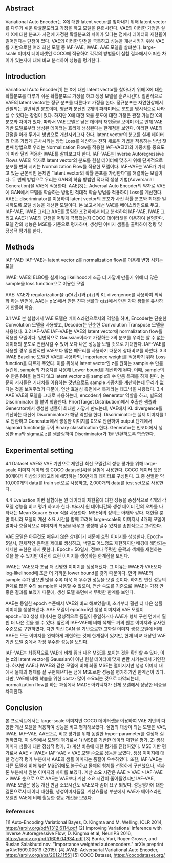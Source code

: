 ## Abstract
Variational Auto Encoder는 X에 대한 latent vector를 찾아내기 위해 latent vector를 다루기 쉬운 확률분포라고 가정을 하고 모델을 훈련시킨다. VAE의 이러한 가정은 실제 X에 대한 분포가 사전에 가정한 확률분포와 차이가 있다는 점에서 데이터의 재현율이 떨어진다는 단점이 있다. VAE의 이러한 단점을 극복하고 성능을 개선시키기 위해  VAE를 기반으로한 여러 최신 모델 중 IAF-VAE, IWAE, AAE 모델을 살펴본다. large-scale 이미지 데이터셋인 COCO에 적용하여 각각의 방법들이 실험 결과에서 어떠한 차이가 있는지에 대해 비교 분석하여 성능을 평가한다. 

## Introduction
Variational Auto Encoder[1] 는 X에 대한 latent vector를 찾아내기 위해 X에 대한 확률분포를 다루기 쉬운 확률분포로 가정을 하고 생성 모델을 훈련시킨다. 일반적으로  VAE의 latent vector는 정규 분포를 따른다고 가정을 한다. 정규분포는 자연현상에서 관찰되는 일반적인 분포이며, 평균과 분산인 2개의 파라미터로 분포를 명시적으로 나타낼 수 있다는 장점이 있다. 하지만 X에 대한 확률 분포에 대한 가정은 관찰 가능한 X의 분포와 차이가 있다. 따라서 VAE 모델은 낮은 데이터 재현율을 보이며 이로 인해 VAE 기반 모델로부터 생성된 데이터는 흐리게 생성된다는 한계점을 보인다.
이러한 VAE의 단점을 아래 두가지 방법으로 개선시키고자 한다. 
latent vector의 분포를 실제 데이터와 더욱 가깝게 근사시키는 방법
Loss를 계산하는 전혀 새로운 기법을 적용하는 방법 
첫 번째 방법으로 우리는 Normalization Flow를 적용한 IAF-VAE[2]와 가중치를 중요도에 따라 달리 적용한 IWAE를 살펴보고자 한다. IAF-VAE는 Inverse Autoregressive Flows VAE의 약자로 latent vector의 분포를 현실 데이터에 맞추기 위해 단계적으로 분포를 변화 시키는 Normalization Flow를 적용한 모델이다. IAF-VAE는 VAE가 가지고 있는 근본적인 문제인 “latent vector의 확률 분포를 가정한다”를 해결하는 모델이다.
두 번째 방법으로 우리는 GAN의 학습 방법인 적대적 생성 기법(Adversarial Generation)을 VAE에 적용한다. AAE[3]는 Adversal Auto Encoder의 약자로 VAE에 GAN에서 모델을 학습하는 방법인 적대적 학습 방법을 적용하여 Loss를 계산한다. AAE는 discriminator를 이용하여 latent vector의 분포가 사전 확률 분포와 최대한 일치하도록 모델 성능을 개선한 모델이다.
본 보고서에선 VAE를 베이스라인으로 두고, IAF-VAE, IWAE 그리고 AAE를 동일한 조건하에서 비교 분석하여 IAF-VAE, IWAE 그리고 AAE가 VAE의 단점을 어떻게 극복했는지 COCO 데이터셋을 이용하여 실험한다. 모델 간의 성능은 MSE를 기준으로 평가하며, 생성된 이미지 샘플을 출력하여 정량 및 정성적 평가를 한다.  

## Methods

IAF-VAE: IAF-VAE는 latent vector z를 normalization flow를 이용해 변형 시키는 모델

IWAE: VAE의 ELBO를 실제 log likelihood에 조금 더 가깝게 만들기 위해 더 많은 sample을 loss function으로 이용한 모델

AAE: VAE가 regularization을 qΦ(z|x)와 p(z)의 KL divergence를 사용하여 최적화 하는 반면에, AAE는 p(z)에서 만든 진짜 샘플과 q(z)에서 만든 가짜 샘플을 유사하게 만들어 학습.


3.1 VAE
본 실험에서 VAE 모델은 베이스라인으로서의 역할을 하며, Encoder는 단순한 Convolution 모델을 사용했고, Decoder는 단순한 Convolution Transpose 모델을 사용했다. 
3.2 IAF-VAE
IAF-VAE는 VAE의 latent vector에 normalization flow를 적용한 모델이다. 일반적으로 Gaussian이라고 가정하는 z의 분포를 우리는 알 수 없는 데이터의 분포로 변환시킬 수 있어 보다 나은 성능을 보일 것으로 기대한다. IAF-VAE를 사용할 경우 일반적인 VAE보다 많은 메모리를 사용하기 때문에 상대비교를 하였다.
3.3 IWAE
Baseline 모델인 VAE를 사용하되, Importance weight를 적용하기 위해 Loss function을 다르게 주었다. 이를 위해서 latent vector인 z를 원하는 sample 수 만큼 늘린뒤, sample의 가중치를 사용해 Lower bound를 계산하게 된다. 이때, sample의 수 만큼 NN을 늘리지 않고 latent vector z를 sample의 수 만큼 복제를 하게 된다. 논문의 저자들은 기대치를 이용하는 것만으로도 sample 가중치를 계산하는데 무리가 없다는 것을 보여주었기 때문에, 연산 효율성 측면에서 복제라는 테크닉을 사용했다.
3.4 AAE
VAE의 모델을 그대로 사용하는데, encoder가 Generator 역할을 하고, 별도의 Discriminator 를 붙여 학습한다. Prior(Target Distribution)에서 추출한 샘플과 Generator에서 생성한 샘플이 최대한 가깝게 만드는데, VAE에서 KL divergence를 계산하는 대신에 Discriminator가 해당 역할을 한다. Discriminator는 실제 이미지를 1로 반환하고 Generator에서 생성한 이미지를 0으로 반환하여 output 단계에서 sigmoid function을 두어 Binary classification 한다. Generator는 인코더에서 생성한 mu와 sigma로 z를 샘플링하여 Discriminator가 1을 반환하도록 학습한다. 

## Experimental setting
4.1 Dataset
VAE와 VAE 기반으로 제안된 최신 모델간의 성능 평가를 위해 large-scale 이미지 데이터 셋 COCO dataset[4]을 실험에 사용한다. COCO 데이터 셋은 80개여개 이상의 카테고리에 해당하는 150만개의 데이터로 구성된다. 그 중 선별한 약 10,000개의 data를 train set으로 사용하고, 2,000개의 data를 test set으로 사용한다.

4.4 Evaluation
이번 실험에는 원 데이터의 재현율에 대한 성능을 중점적으로 4개의 각 모델 성능을 비교 평가 하고자 한다. 따라서 원 데이터간와 생성 데이터 간의 오차를 나타내는 Mean Square Error 식을 사용한다. MSE식의 정의는 아래와 같다. 재현율 뿐만 아니라 모델의 계산 소요 시간을 함께 고려해 large-scale의 이미지시 4개의 모델이 얼마나 효율적으로 이미지의 특징을 배우고 생성해 낼수 있지를 종합적으로 고려한다. 

VAE 모델은 아무것도 배우지 않은 상태이기 때문에 흐린 이미지를 생성한다. Epoch= 5일시, 전체적인 윤곽을 제대로 생성하고, 색깔도 어느정도 재현하지만 배경에 해당되는 세세한 표현은 하지 못한다.  Epoch= 50일시, 전보다 뚜렷한 윤곽과 색채를 재현하는 것을 볼 수 있지만 여전히 흐린 이미지를 생성하는 한계점을 보인다.

IWAE는 VAE보다 조금 더 선명한 이미지를 생성해냈다. 그 이유는 IWAE가 VAE보다 log-likelihood에 조금 더 가까운 lower bound를 갖기 때문이다. 만약 IWAE의 sample 수가 많으면 많을 수록 더욱 더 우수한 성능을 보일 것이다. 하지만 연산 성능의 한계로 많은 수의 sample을 사용할 수 없으며, 연산 속도를 기준으로 IWAE는 가장 안좋은 결과를 보였기 때문에, 생성 모델 측면에서 뚜렷한 한계를 보인다.

AAE는 동일한 epoch 수준에서 VAE와 비교 해보았을때, 초기부터 훨씬 더 나은 샘플 이미지를 생성해낸다. AAE 모델이 epoch=5인 생성 이미지와 VAE 모델이 epoch=100 생성 이미지는 정성적으로 품질이 동일하거나 AAE가 형체 구현 면에서 훨씬 더 나은 것을 볼 수 있다.  앞전의 IAF-VAE에 비해 색체도 거의 원본 이미지와 유사한 수준으로 구현하였다. 다만 최신 GAN 을 기반으로한 고화질 이미지 생성 모델에 비해 AAE는 모든 이미지를 완벽하게 재현하는 것에 한계점이 있지만, 현재 비교 대상인 VAE 기반 모델 중에서 가장 우수한 성능을 보인다.

IAF-VAE는 최종적으로 VAE에 비해 좀더 나은 MSE를 보이는 것을 확인할 수 있다. 이는 z의 latent vector를 Gaussian이 아닌 현실 데이터에 맞게 변환 시키는데서 기인한다. 하지만 AAE나 IWAE와 같은 모델에 비해 최종 MSE는 떨어지지만 생성 이미지 내에서 물체의 형체를 잘 구현해낸다는 점에 MSE로만 성능을 평가하기엔 한계점이 있다. 다만, VAE에 비해 학습을 위한 cost가 많이 소요되는 것으로 파악되는데, normalization flow를 하는 과정에서 MADE 아키텍처가 전체 모델에서 상당한 비중을 차지한다.

## Conclusion
본 프로젝트에서는 large-scale 이미지인 COCO 데이터셋을 이용하여 VAE 기반의 다양한 개선 모델을 적용하여 성능을 비교 평가해보았다. 실험의 대상이 되는 모델은 VAE, IWAE, IAF-VAE, AAE으로, 비교 평가를 위해 동일한 hyper-parameter를 설정해 실험하였다. 이 실험에서 모델의 평가로서 1) MSE를 기반한 데이터 재현율 평가, 2) 생성 이미지 샘플에 대한 정성적 평가, 3) 계산 비용에 대한 평가를 진행하였다. MSE 기반 평가로서 AAE > IWAE> IAF-VAE > VAE 모델 순으로 성능을 보였다. 생성 이미지에 대한 정성적 평가 부분에서 AAE의 샘플 이미지는 품질이 우수하였다. 또한, IAF-VAE는 다른 모델에 비해 높은 MSE임에도 불구하고 물체의 형체를 선명하게 구현했으나, 색과 톤 부분에서 원본 이미지와 차이를 보였다. 계산 소요 시간은 AAE > VAE >  IAF-VAE > IWAE 순으로 으로 AAE는 VAE보다 계산 소요 시간이 줄어들었지만 IAF-VAE, IWAE 모델은 성능 개선 만큼 소요시간도 VAE보다 좀더 요구 되었다. 성능평가에 대한 결론으로서 데이터 재현율, 생성이미지품질, 계산효율성 부분에서 AAE가 베이스라인 모델인 VAE에 비해 월등한 성능 개선을 보였다. 


### References

[1] Auto-Encoding Variational Bayes, D. Kingma and M. Welling, ICLR 2014, https://arxiv.org/pdf/1312.6114.pdf
[2] Improving Variational Inference with Inverse Autoregressive Flow, D. Kingma et al, NeurIPS 2016, https://arxiv.org/pdf/1606.04934.pdf
[3] Burda, Yuri, Roger Grosse, and Ruslan Salakhutdinov. "Importance weighted autoencoders." arXiv preprint arXiv:1509.00519 (2015).
[4] AVAE: Adversarial Variational Auto Encoder, https://arxiv.org/abs/2012.11551
[5] COCO Dataset, https://cocodataset.org/
